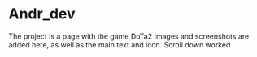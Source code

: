 # Andr_dev
The project is a page with the game DoTa2
Images and screenshots are added here, as well as the main text and icon.
Scroll down worked

